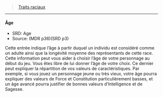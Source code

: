 ﻿---
!GenericItem
Name: Âge
AltName: Age
Source: (MDR p36)(SRD p3)
Id: races_hd.md#Âge
ParentLink: races_hd.md#traits-raciaux
ParentName: Traits raciaux
NameLevel: 4
Attributes: {}
AttributesDictionary: >+
  {}

---
> [Traits raciaux](hd_races_traits_raciaux.md)

---

#### Âge

- SRD: Age
- Source: (MDR p36)(SRD p3)

Cette entrée indique l’âge à partir duquel un individu est considéré comme un adulte ainsi que la longévité moyenne des représentants de cette race. Cette information peut vous aider à choisir l’âge de votre personnage au début du jeu. Vous êtes libre de lui donner l’âge de votre choix. Ce dernier peut expliquer la répartition de vos valeurs de caractéristiques. Par exemple, si vous jouez un personnage jeune ou très vieux, votre âge pourra expliquer des valeurs de Force et Constitution particulièrement basses, et un âge avancé pourra justifier de bonnes valeurs d’Intelligence et de Sagesse.

